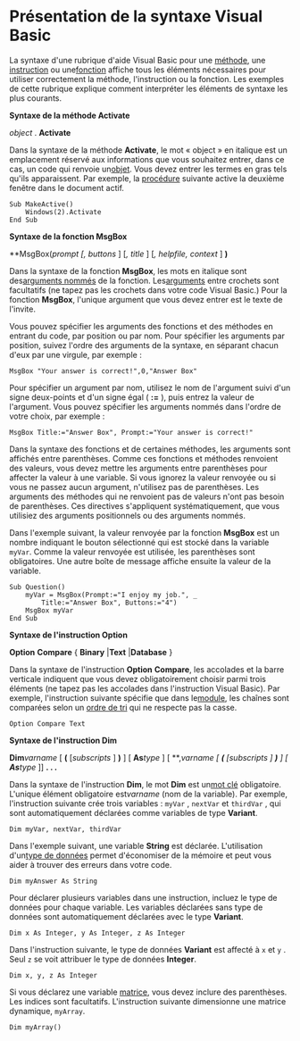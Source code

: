 
# Présentation de la syntaxe Visual Basic

La syntaxe d'une rubrique d'aide Visual Basic pour une [méthode](b8bdf64f-5920-1ae9-16d0-b26d09524a30.md), une [instruction](b8bdf64f-5920-1ae9-16d0-b26d09524a30.md) ou une[fonction](b8bdf64f-5920-1ae9-16d0-b26d09524a30.md) affiche tous les éléments nécessaires pour utiliser correctement la méthode, l'instruction ou la fonction. Les exemples de cette rubrique explique comment interpréter les éléments de syntaxe les plus courants.
 

 **Syntaxe de la méthode Activate**
 

*object* . **Activate**
 

Dans la syntaxe de la méthode  **Activate**, le mot « object » en italique est un emplacement réservé aux informations que vous souhaitez entrer, dans ce cas, un code qui renvoie un[objet](b8bdf64f-5920-1ae9-16d0-b26d09524a30.md). Vous devez entrer les termes en gras tels qu'ils apparaissent. Par exemple, la [procédure](b8bdf64f-5920-1ae9-16d0-b26d09524a30.md) suivante active la deuxième fenêtre dans le document actif.
 



```
Sub MakeActive() 
    Windows(2).Activate 
End Sub 

```

 **Syntaxe de la fonction MsgBox**
 
 **MsgBox(***prompt* [*, buttons* ] [*, title* ] [*, helpfile, context* ] **)**
 
Dans la syntaxe de la fonction  **MsgBox**, les mots en italique sont des[arguments nommés](b8bdf64f-5920-1ae9-16d0-b26d09524a30.md) de la fonction. Les[arguments](b8bdf64f-5920-1ae9-16d0-b26d09524a30.md) entre crochets sont facultatifs (ne tapez pas les crochets dans votre code Visual Basic.) Pour la fonction **MsgBox**, l'unique argument que vous devez entrer est le texte de l'invite.
 
Vous pouvez spécifier les arguments des fonctions et des méthodes en entrant du code, par position ou par nom. Pour spécifier les arguments par position, suivez l'ordre des arguments de la syntaxe, en séparant chacun d'eux par une virgule, par exemple :
 



```
MsgBox "Your answer is correct!",0,"Answer Box" 

```

Pour spécifier un argument par nom, utilisez le nom de l'argument suivi d'un signe deux-points et d'un signe égal ( **:=** ), puis entrez la valeur de l'argument. Vous pouvez spécifier les arguments nommés dans l'ordre de votre choix, par exemple :
 



```
MsgBox Title:="Answer Box", Prompt:="Your answer is correct!" 

```

Dans la syntaxe des fonctions et de certaines méthodes, les arguments sont affichés entre parenthèses. Comme ces fonctions et méthodes renvoient des valeurs, vous devez mettre les arguments entre parenthèses pour affecter la valeur à une variable. Si vous ignorez la valeur renvoyée ou si vous ne passez aucun argument, n'utilisez pas de parenthèses. Les arguments des méthodes qui ne renvoient pas de valeurs n'ont pas besoin de parenthèses. Ces directives s'appliquent systématiquement, que vous utilisiez des arguments positionnels ou des arguments nommés.
 
Dans l'exemple suivant, la valeur renvoyée par la fonction  **MsgBox** est un nombre indiquant le bouton sélectionné qui est stocké dans la variable `myVar`. Comme la valeur renvoyée est utilisée, les parenthèses sont obligatoires. Une autre boîte de message affiche ensuite la valeur de la variable.
 



```
Sub Question() 
    myVar = MsgBox(Prompt:="I enjoy my job.", _ 
        Title:="Answer Box", Buttons:="4") 
    MsgBox myVar 
End Sub 

```

 **Syntaxe de l'instruction Option**
 
 **Option** **Compare** { **Binary** |**Text** |**Database** }
 
Dans la syntaxe de l'instruction  **Option** **Compare**, les accolades et la barre verticale indiquent que vous devez obligatoirement choisir parmi trois éléments (ne tapez pas les accolades dans l'instruction Visual Basic). Par exemple, l'instruction suivante spécifie que dans le[module](b8bdf64f-5920-1ae9-16d0-b26d09524a30.md), les chaînes sont comparées selon un [ordre de tri](b8bdf64f-5920-1ae9-16d0-b26d09524a30.md) qui ne respecte pas la casse.
 



```
Option Compare Text 

```

 **Syntaxe de l'instruction Dim**
 
 **Dim***varname* [ **(** [*subscripts* ] **)** ] [ **As***type* ] [ **,***varname* [ **(** [*subscripts* ] **)** ] [ **As***type* ]] **. . .**
 
Dans la syntaxe de l'instruction  **Dim**, le mot **Dim** est un[mot clé](b8bdf64f-5920-1ae9-16d0-b26d09524a30.md) obligatoire. L'unique élément obligatoire est*varname* (nom de la variable). Par exemple, l'instruction suivante crée trois variables : `myVar` , `nextVar` et `thirdVar` , qui sont automatiquement déclarées comme variables de type **Variant**.
 



```
Dim myVar, nextVar, thirdVar 

```

Dans l'exemple suivant, une variable  **String** est déclarée. L'utilisation d'un[type de données](b8bdf64f-5920-1ae9-16d0-b26d09524a30.md) permet d'économiser de la mémoire et peut vous aider à trouver des erreurs dans votre code.
 



```
Dim myAnswer As String 

```

Pour déclarer plusieurs variables dans une instruction, incluez le type de données pour chaque variable. Les variables déclarées sans type de données sont automatiquement déclarées avec le type  **Variant**.
 



```
Dim x As Integer, y As Integer, z As Integer 

```

Dans l'instruction suivante, le type de données  **Variant** est affecté à `x` et `y` . Seul `z` se voit attribuer le type de données **Integer**.
 



```
Dim x, y, z As Integer 

```

Si vous déclarez une variable [matrice](b8bdf64f-5920-1ae9-16d0-b26d09524a30.md), vous devez inclure des parenthèses. Les indices sont facultatifs. L'instruction suivante dimensionne une matrice dynamique,  `myArray`.
 



```
Dim myArray() 

```

